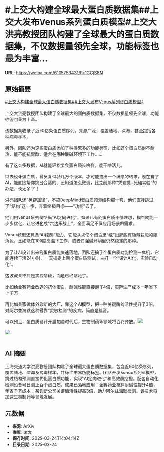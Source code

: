 # #上交大构建全球最大蛋白质数据集##上交大发布Venus系列蛋白质模型#上交大洪亮教授团队构建了全球最大的蛋白质数据集，不仅数据量领先全球，功能标签也最为丰富...

**URL**: https://weibo.com/6105753431/Pk1GCjS8M

## 原始摘要

<a href="https://m.weibo.cn/search?containerid=231522type%3D1%26t%3D10%26q%3D%23%E4%B8%8A%E4%BA%A4%E5%A4%A7%E6%9E%84%E5%BB%BA%E5%85%A8%E7%90%83%E6%9C%80%E5%A4%A7%E8%9B%8B%E7%99%BD%E8%B4%A8%E6%95%B0%E6%8D%AE%E9%9B%86%23&amp;extparam=%23%E4%B8%8A%E4%BA%A4%E5%A4%A7%E6%9E%84%E5%BB%BA%E5%85%A8%E7%90%83%E6%9C%80%E5%A4%A7%E8%9B%8B%E7%99%BD%E8%B4%A8%E6%95%B0%E6%8D%AE%E9%9B%86%23" data-hide=""><span class="surl-text">#上交大构建全球最大蛋白质数据集#</span></a><a href="https://m.weibo.cn/search?containerid=231522type%3D1%26t%3D10%26q%3D%23%E4%B8%8A%E4%BA%A4%E5%A4%A7%E5%8F%91%E5%B8%83Venus%E7%B3%BB%E5%88%97%E8%9B%8B%E7%99%BD%E8%B4%A8%E6%A8%A1%E5%9E%8B%23&amp;extparam=%23%E4%B8%8A%E4%BA%A4%E5%A4%A7%E5%8F%91%E5%B8%83Venus%E7%B3%BB%E5%88%97%E8%9B%8B%E7%99%BD%E8%B4%A8%E6%A8%A1%E5%9E%8B%23" data-hide=""><span class="surl-text">#上交大发布Venus系列蛋白质模型#</span></a><br><br>上交大洪亮教授团队构建了全球最大的蛋白质数据集，不仅数据量领先全球，功能标签也最为丰富。<br><br>该数据集收录了近90亿条蛋白质序列，来源广泛，覆盖陆地、深海，甚至包括各种病毒样本。<br><br>另外，团队还为这些蛋白质添加了种类繁多的功能标签，比如这个蛋白质耐不耐热、能不能抗胃酸、适合在哪种酸碱环境下工作……<br><br>有了这么多数据，AI就能轻松学会蛋白质长啥样，能干啥活儿。<br><br>过去设计蛋白质，得反复试验几万个版本，才可能撞出一个满意的结果，现在有了AI，能直接帮你挑出合适的、还知道怎么微调，比之前那种“凭直觉+死磕实验”的办法，快太多了！<br><br>洪亮团队还“另辟蹊径”，不搞DeepMind蛋白质预测结构那一套，他们直接跳过了“结构”这一步，奔着终极目标——“功能”去了。<br><br>他们用Venus系列模型搞“AI定向进化”，如果已有的蛋白质不够理想，模型就能一步步优化，让它进化成“六边形战士”，全面满足不同应用场景的需求。<br><br>Venus模型还具备“AI挖酶”能力，它能从成亿个蛋白里“挖”出那些有隐藏技能的狠角色，比如能在100度高温下工作、或者在强碱环境里仍然稳定的那种。<br><br>为了让AI设计出来的蛋白质能快速落地，团队还搞了个蛋白质功能检测一体机，它能连续干活24小时，一天搞定上百个蛋白质测试，主打一个“设计AI化，实验自动化”。<br><br>这波成果不只是实验阶段，而是已经落地了。<br><br>比如给金赛药业改造的抗体蛋白，耐碱性能直接翻了4倍，实际生产成本一年省下上千万；<br><br>再比如某家做体外诊断的大厂，靠这个AI模型，把一种关键酶的活性提升了3倍，对阿尔兹海默这种得靠“灵敏检测”的疾病，简直是福音。<br><br>可以预见，蛋白质设计开启加速时代后，生物制药等领域将百花齐放。<img style="" src="https://tvax4.sinaimg.cn/large/006Fd7o3gy1hzs1sbk05cj30u00k54gk.jpg" referrerpolicy="no-referrer"><br><br><img style="" src="https://tvax4.sinaimg.cn/large/006Fd7o3gy1hzs1sd3azcj30u00mih10.jpg" referrerpolicy="no-referrer"><br><br>

## AI 摘要

上海交通大学洪亮教授团队构建了全球最大蛋白质数据集，包含近90亿条序列，覆盖陆地、深海及病毒样本，并标注丰富功能标签。团队开发Venus系列AI模型，跳过结构预测直接优化蛋白质功能，实现"AI定向进化"和高效酶挖掘。配套自动化检测设备可日测上百个蛋白质。成果已落地应用：金赛药业抗体耐碱性提升4倍，年省千万成本；某诊断公司关键酶活性提高3倍，助力阿尔兹海默检测。该技术将加速生物制药等领域发展。

## 元数据

- **来源**: ArXiv
- **类型**: 论文
- **保存时间**: 2025-03-24T14:04:14Z
- **目录日期**: 2025-03-24
